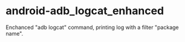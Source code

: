 # android-adb_logcat_enhanced
Enchanced "adb logcat" command, printing log with a filter  "package name".
